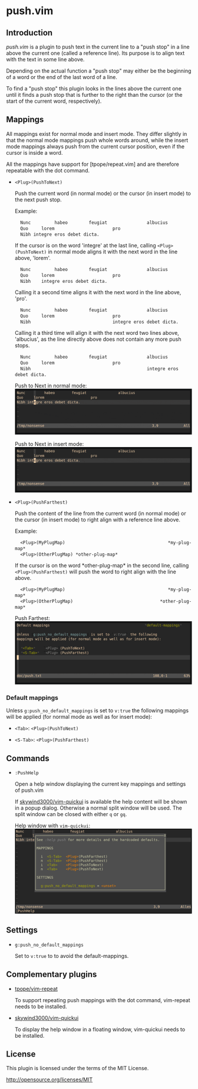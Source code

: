 push.vim
========

Introduction
------------

*push.vim* is a plugin to push text in the current line to a "push stop" in a
line above the current one (called a reference line).
Its purpose is to align text with the text in some line above.

Depending on the actual function a "push stop" may either be the beginning of
a word or the end of the last word of a line.

To find a "push stop" this plugin looks in the lines above the current one
until it finds a push stop that is further to the right than the cursor (or
the start of the current word, respectively).


Mappings
--------

All mappings exist for normal mode and insert mode.
They differ slightly in that the normal mode mappings push whole words
around, while the insert mode mappings always push from the current
cursor position, even if the cursor is inside a word.

All the mappings have support for [tpope/repeat.vim] and are therefore
repeatable with the dot command.

  - `<Plug>(PushToNext)`

    Push the current word (in normal mode) or the cursor (in insert mode)
    to the next push stop.

    Example:

    ```
      Nunc         habeo        feugiat               albucius
      Quo     lorem                      pro
      Nibh integre eros debet dicta.
    ```

    If the cursor is on the word 'integre' at the last line, calling
    `<Plug>(PushToNext)` in normal mode aligns it with the next word in the
    line above, 'lorem'.

    ```
      Nunc         habeo        feugiat               albucius
      Quo     lorem                      pro
      Nibh    integre eros debet dicta.
    ```

    Calling it a second time aligns it with the next word in the line above,
    'pro'.

    ```
      Nunc         habeo        feugiat               albucius
      Quo     lorem                      pro
      Nibh                               integre eros debet dicta.
    ```

    Calling it a third time will align it with the next word two lines
    above, 'albucius', as the line directly above does not contain any more
    push stops.

    ```
      Nunc         habeo        feugiat               albucius
      Quo     lorem                      pro
      Nibh                                            integre eros debet dicta.
    ```

    Push to Next in normal mode:
    ![push-to-next normal mode](pushnext-n.gif)

    Push to Next in insert mode:
    ![push-to-next insert mode](pushnext-i.gif)


  - `<Plug>(PushFarthest)`

    Push the content of the line from the current word (in normal mode)
    or the cursor (in insert mode) to right align with a reference line
    above.

    Example:
    ```
      <Plug>(MyPlugMap)                                       *my-plug-map*
      <Plug>(OtherPlugMap) *other-plug-map*
    ```

    If the cursor is on the word \*other-plug-map* in the second line,
    calling `<Plug>(PushFarthest)` will push the word to right align with
    the line above.

    ```
      <Plug>(MyPlugMap)                                       *my-plug-map*
      <Plug>(OtherPlugMap)                                 *other-plug-map*
    ```

    Push Farthest:
    ![push-farthest](pushfarthest.gif)


### Default mappings

Unless `g:push_no_default_mappings` is set to `v:true` the following
mappings will be applied (for normal mode as well as for insert mode):

  - `<Tab>`:    `<Plug>(PushToNext)`

  - `<S-Tab>`:  `<Plug>(PushFarthest)`


Commands
--------

  - `:PushHelp`

    Open a help window displaying the current key mappings and settings
    of push.vim

    If [skywind3000/vim-quickui] is available the help content will be
    shown in a popup dialog. Otherwise a normal split window will be
    used.
    The split window can be closed with either `q` or `gq`.

    Help window with `vim-quickui`:
    ![push-help](pushhelp.png)


Settings
--------

- `g:push_no_default_mappings`

  Set to `v:true` to to avoid the default-mappings.


Complementary plugins
---------------------

  - [tpope/vim-repeat]

    To support repeating push mappings with the dot command, vim-repeat needs
    to be installed.

  - [skywind3000/vim-quickui]

    To display the help window in a floating window, vim-quickui needs to be
    installed.


License
-------

This plugin is licensed under the terms of the MIT License.

http://opensource.org/licenses/MIT


[tpope/vim-repeat]: https://github.com/tpope/vim-repeat
[skywind3000/vim-quickui]: https://github.com/skywind3000/vim-quickui
